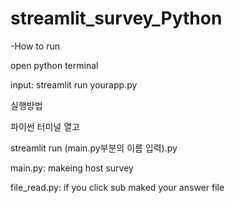 # streamlit_survey_Python

-How to run

open python terminal

input: streamlit run yourapp.py 

실행방법

파이썬 터미널 열고 

streamlit run (main.py부분의 이름 입력).py 



main.py: makeing host survey

file_read.py: if you click sub maked your answer file

